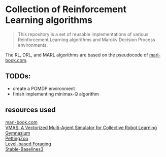 # Collection of Reinforcement Learning algorithms

> This repository is a set of reusable implementations of various Reinforcement Learning algorithms and Marokv Decision Process environments.

The RL, DRL, and MARL algorithms are based on the pseudocode of [marl-book.com](https://www.marl-book.com/).

## TODOs:

- create a POMDP environment
- finish implementing minimax-Q algorithm

## resources used
[marl-book.com](https://www.marl-book.com/)<br>
[VMAS: A Vectorized Multi-Agent Simulator for Collective Robot Learning](https://arxiv.org/abs/2207.03530)<br>
[Gymnasium](https://gymnasium.farama.org/index.html)<br>
[PettingZoo](https://pettingzoo.farama.org/)<br>
[Level-based Foraging](https://github.com/semitable/lb-foraging)<br>
[Stable-Baselines3](https://stable-baselines3.readthedocs.io/en/master/)<br>


